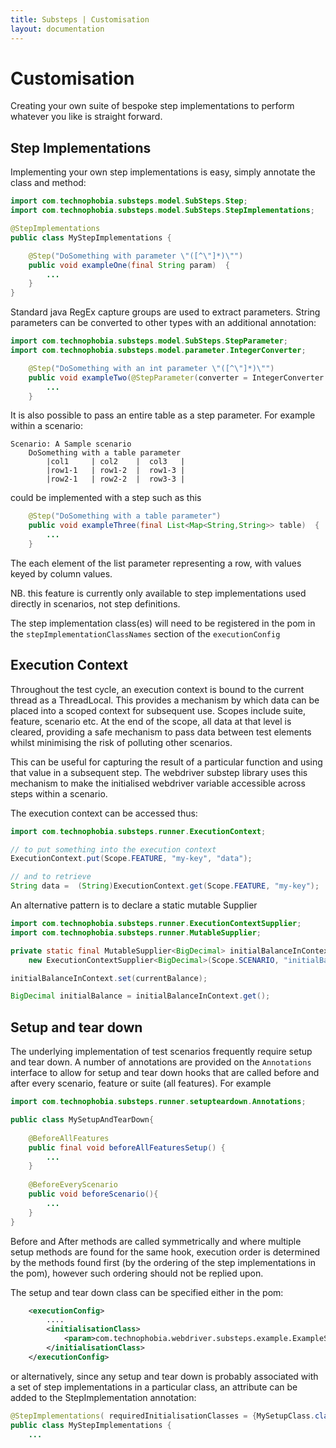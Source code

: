 ```yaml
---
title: Substeps | Customisation
layout: documentation
---
```


Customisation
=============

Creating your own suite of bespoke step implementations to perform whatever you like is straight forward.  

Step Implementations
--------------------

Implementing your own step implementations is easy, simply annotate the class and method:

``` java
import com.technophobia.substeps.model.SubSteps.Step;
import com.technophobia.substeps.model.SubSteps.StepImplementations;

@StepImplementations
public class MyStepImplementations {

    @Step("DoSomething with parameter \"([^\"]*)\"")
    public void exampleOne(final String param)  {
        ...
    }
}
```

Standard java RegEx capture groups are used to extract parameters.  String parameters can be converted to other types with an additional annotation:

``` java
import com.technophobia.substeps.model.SubSteps.StepParameter;
import com.technophobia.substeps.model.parameter.IntegerConverter;

    @Step("DoSomething with an int parameter \"([^\"]*)\"")
    public void exampleTwo(@StepParameter(converter = IntegerConverter.class) final int param)  {
        ...
    }
```

It is also possible to pass an entire table as a step parameter.  For example within a scenario:

```gherkin
Scenario: A Sample scenario
    DoSomething with a table parameter
        |col1     | col2    |  col3   |
        |row1-1   | row1-2  |  row1-3 |
        |row2-1   | row2-2  |  row3-3 |
```

could be implemented with a step such as this

``` java
    @Step("DoSomething with a table parameter")
    public void exampleThree(final List<Map<String,String>> table)  {
        ...
    }
```

The each element of the list parameter representing a row, with values keyed by column values.

NB. this feature is currently only available to step implementations used directly in scenarios, not step definitions.

The step implementation class(es) will need to be registered in the pom in the `stepImplementationClassNames` section of the `executionConfig`


Execution Context
-----------------
Throughout the test cycle, an execution context is bound to the current thread as a ThreadLocal.  This provides a mechanism by which data can be placed into a scoped context for subsequent use.  Scopes include suite, feature, scenario etc.  At the end of the scope, all data at that level is cleared, providing a safe mechanism to pass data between test elements whilst minimising the risk of polluting other scenarios.
 
This can be useful for capturing the result of a particular function and using that value in a subsequent step.  The webdriver substep library uses this mechanism to make the initialised webdriver variable accessible across steps within a scenario. 

The execution context can be accessed thus:

``` java
import com.technophobia.substeps.runner.ExecutionContext;

// to put something into the execution context
ExecutionContext.put(Scope.FEATURE, "my-key", "data");

// and to retrieve
String data =  (String)ExecutionContext.get(Scope.FEATURE, "my-key");
```

An alternative pattern is to declare a static mutable Supplier

``` java
import com.technophobia.substeps.runner.ExecutionContextSupplier;
import com.technophobia.substeps.runner.MutableSupplier;

private static final MutableSupplier<BigDecimal> initialBalanceInContext = 
    new ExecutionContextSupplier<BigDecimal>(Scope.SCENARIO, "initialBalance");

initialBalanceInContext.set(currentBalance);

BigDecimal initialBalance = initialBalanceInContext.get();

```



Setup and tear down
-------------------
The underlying implementation of test scenarios frequently require setup and tear down.  A number of annotations are provided on the `Annotations` interface to allow for setup and tear down hooks that are called before and after every scenario, feature or suite (all features). For example

``` java
import com.technophobia.substeps.runner.setupteardown.Annotations;

public class MySetupAndTearDown{
    
    @BeforeAllFeatures
    public final void beforeAllFeaturesSetup() {
        ...
    }
    
    @BeforeEveryScenario
    public void beforeScenario(){
        ...
    }
}

```
Before and After methods are called symmetrically and where multiple setup methods are found for the same hook, execution order is determined by the methods found first (by the ordering of the step implementations in the pom), however such ordering should not be replied upon.

The setup and tear down class can be specified either in the pom:

``` xml
    <executionConfig>
        ....
        <initialisationClass>
            <param>com.technophobia.webdriver.substeps.example.ExampleSetupAndTearDown</param>
        </initialisationClass>
    </executionConfig>

```


or alternatively, since any setup and tear down is probably associated with a set of step implementations in a particular class, 
an attribute can be added to the StepImplementation annotation:

``` java
@StepImplementations( requiredInitialisationClasses = {MySetupClass.class}
public class MyStepImplementations {
    ...
```